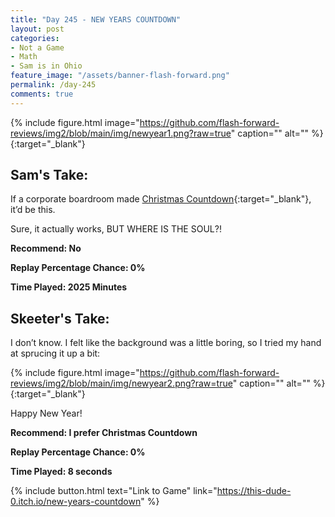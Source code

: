 ```yaml
---
title: "Day 245 - NEW YEARS COUNTDOWN"
layout: post
categories:
- Not a Game
- Math
- Sam is in Ohio
feature_image: "/assets/banner-flash-forward.png"
permalink: /day-245
comments: true
---
```


{% include figure.html image="https://github.com/flash-forward-reviews/img2/blob/main/img/newyear1.png?raw=true" caption="" alt="" %}{:target="_blank"}
 
## Sam's Take:

If a corporate boardroom made [Christmas Countdown](https://flash-forward-reviews.github.io/day-220){:target="_blank"}, it’d be this.

Sure, it actually works, BUT WHERE IS THE SOUL?!

**Recommend: No**

**Replay Percentage Chance: 0%**

**Time Played: 2025 Minutes** 

## Skeeter's Take:

I don’t know. I felt like the background was a little boring, so I tried my hand at sprucing it up a bit:

{% include figure.html image="https://github.com/flash-forward-reviews/img2/blob/main/img/newyear2.png?raw=true" caption="" alt="" %}{:target="_blank"}

Happy New Year!

**Recommend: I prefer Christmas Countdown**

**Replay Percentage Chance: 0%**

**Time Played: 8 seconds** 

{% include button.html text="Link to Game" link="https://this-dude-0.itch.io/new-years-countdown" %}